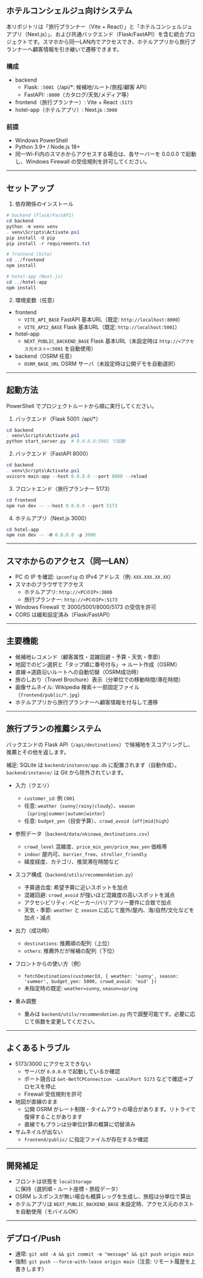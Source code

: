 ## ホテルコンシェルジュ向けシステム

本リポジトリは「旅行プランナー（Vite + React）」と「ホテルコンシェルジュアプリ（Next.js）」、および共通バックエンド（Flask/FastAPI）を含む統合プロジェクトです。スマホから同一LAN内でアクセスでき、ホテルアプリから旅行プランナーへ顧客情報を引き継いで遷移できます。

### 構成
- backend
  - Flask: `:5001`（/api/*: 候補地/ルート/旅程/顧客 API）
  - FastAPI: `:8000`（カタログ/天気/メディア等）
- frontend（旅行プランナー）: Vite + React `:5173`
- hotel-app（ホテルアプリ）: Next.js `:3000`

### 前提
- Windows PowerShell
- Python 3.9+ / Node.js 18+
- 同一Wi-Fi内のスマホからアクセスする場合は、各サーバーを 0.0.0.0 で起動し、Windows Firewall の受信規則を許可してください。

---

## セットアップ

1) 依存関係のインストール
```powershell
# backend (Flask/FastAPI)
cd backend
python -m venv venv
. venv\Scripts\Activate.ps1
pip install -U pip
pip install -r requirements.txt

# frontend (Vite)
cd ../frontend
npm install

# hotel-app (Next.js)
cd ../hotel-app
npm install
```

2) 環境変数（任意）
- frontend
  - `VITE_API_BASE` FastAPI 基本URL（既定: `http://localhost:8000`）
  - `VITE_API2_BASE` Flask 基本URL（既定: `http://localhost:5001`）
- hotel-app
  - `NEXT_PUBLIC_BACKEND_BASE` Flask 基本URL（未設定時は `http://<アクセス元ホスト>:5001` を自動使用）
- backend（OSRM 任意）
  - `OSRM_BASE_URL` OSRM サーバ（未設定時は公開デモを自動選択）

---

## 起動方法

PowerShell でプロジェクトルートから順に実行してください。

1) バックエンド（Flask 5001: /api/*）
```powershell
cd backend
. venv\Scripts\Activate.ps1
python start_server.py  # 0.0.0.0:5001 で起動
```

2) バックエンド（FastAPI 8000）
```powershell
cd backend
. venv\Scripts\Activate.ps1
uvicorn main:app --host 0.0.0.0 --port 8000 --reload
```

3) フロントエンド（旅行プランナー 5173）
```powershell
cd frontend
npm run dev -- --host 0.0.0.0 --port 5173
```

4) ホテルアプリ（Next.js 3000）
```powershell
cd hotel-app
npm run dev -- -H 0.0.0.0 -p 3000
```

---

## スマホからのアクセス（同一LAN）
- PC の IP を確認: `ipconfig` の IPv4 アドレス（例: `XXX.XXX.XX.XX`）
- スマホのブラウザでアクセス
  - ホテルアプリ: `http://<PCのIP>:3000`
  - 旅行プランナー: `http://<PCのIP>:5173`
- Windows Firewall で 3000/5001/8000/5173 の受信を許可
- CORS は緩和設定済み（Flask/FastAPI）

---

## 主要機能
- 候補地レコメンド（顧客属性・混雑回避・予算・天気・季節）
- 地図でのピン選択と「タップ順に番号付与」→ ルート作成（OSRM）
- 直線→道路沿いルートへの自動切替（OSRM成功時）
- 旅のしおり（Travel Brochure）表示（分単位での移動時間/滞在時間）
- 画像サムネイル: Wikipedia 検索＋一部固定ファイル（`frontend/public/*.jpg`）
- ホテルアプリから旅行プランナーへ顧客情報を付与して遷移

---

## 旅行プランの推薦システム

バックエンドの Flask API（`/api/destinations`）で候補地をスコアリングし、推薦とその他を返します。

補足: SQLite は `backend/instance/app.db` に配置されます（自動作成）。`backend/instance/` は Git から除外されています。

- 入力（クエリ）
  - `customer_id`: 例 `C001`
  - 任意: `weather`（`sunny|rainy|cloudy`）、`season`（`spring|summer|autumn|winter`）
  - 任意: `budget_yen`（目安予算）、`crowd_avoid`（`off|mid|high`）

- 参照データ（`backend/data/okinawa_destinations.csv`）
  - `crowd_level` 混雑度、`price_min_yen/price_max_yen` 価格帯
  - `indoor` 屋内可、`barrier_free`、`stroller_friendly`
  - 緯度経度、カテゴリ、推奨滞在時間など

- スコア構成（`backend/utils/recommendation.py`）
  - 予算適合度: 希望予算に近いスポットを加点
  - 混雑回避: `crowd_avoid` が強いほど混雑度の高いスポットを減点
  - アクセシビリティ: ベビーカー/バリアフリー要件に合致で加点
  - 天気・季節: `weather` と `season` に応じて屋外/屋内、海/自然/文化などを加点・減点

- 出力（成功時）
  - `destinations`: 推薦順の配列（上位）
  - `others`: 推薦外だが候補の配列（下位）

- フロントからの使い方（例）
  - `fetchDestinations(customerId, { weather: 'sunny', season: 'summer', budget_yen: 5000, crowd_avoid: 'mid' })`
  - 未指定時の既定: `weather=sunny`, `season=spring`

- 重み調整
  - 重みは `backend/utils/recommendation.py` 内で調整可能です。必要に応じて係数を変更してください。

---

## よくあるトラブル
- 5173/3000 にアクセスできない
  - サーバが `0.0.0.0` で起動しているか確認
  - ポート競合は `Get-NetTCPConnection -LocalPort 5173` などで確認→プロセスを停止
  - Firewall 受信規則を許可
- 地図が直線のまま
  - 公開 OSRM がレート制限・タイムアウトの場合があります。リトライで復帰することがあります
  - 直線でもプランは分単位計算の概算に切替済み
- サムネイルが出ない
  - `frontend/public/` に指定ファイルが存在するか確認

---

## 開発補足
- フロントは状態を `localStorage` に保持（選択順・ルート座標・旅程データ）
- OSRM レスポンスが無い場合も概算レッグを生成し、旅程は分単位で算出
- ホテルアプリは `NEXT_PUBLIC_BACKEND_BASE` 未設定時、アクセス元のホストを自動使用（モバイルOK）

---

## デプロイ/Push
- 通常: `git add -A && git commit -m "message" && git push origin main`
- 強制: `git push --force-with-lease origin main`（注意: リモート履歴を上書きします）
